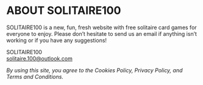 # **ABOUT SOLITAIRE100**

SOLITAIRE100 is a new, fun, fresh website with free solitaire card games for everyone to enjoy. Please don’t hesitate to send us an email if anything isn’t working or if you have any suggestions!

SOLITAIRE100  
[solitaire.100@outlook.com](mailto:solitaire.100@outlook.com)

_By using this site, you agree to the Cookies Policy, Privacy Policy, and Terms and Conditions._